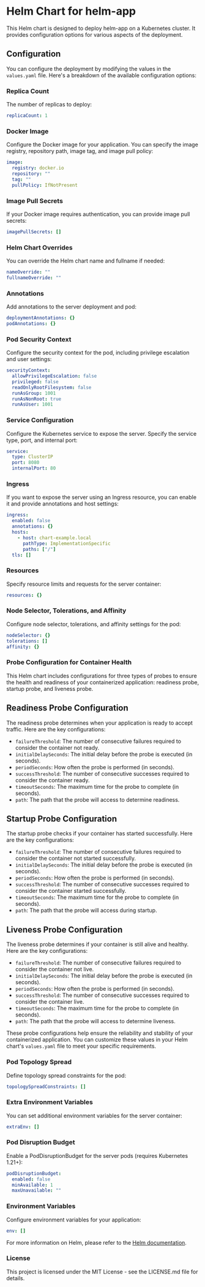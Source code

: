 # Helm Chart for helm-app

This Helm chart is designed to deploy helm-app on a Kubernetes cluster. It provides configuration options for various aspects of the deployment.

## Configuration

You can configure the deployment by modifying the values in the `values.yaml` file. Here's a breakdown of the available configuration options:

### Replica Count

The number of replicas to deploy:

```yaml
replicaCount: 1
```
### Docker Image

Configure the Docker image for your application. You can specify the image registry, repository path, image tag, and image pull policy:

```yaml
image:
  registry: docker.io
  repository: ""
  tag: ""
  pullPolicy: IfNotPresent
```

### Image Pull Secrets

If your Docker image requires authentication, you can provide image pull secrets:

```yaml
imagePullSecrets: []
```

### Helm Chart Overrides

You can override the Helm chart name and fullname if needed:

```yaml
nameOverride: ""
fullnameOverride: ""
```

### Annotations

Add annotations to the server deployment and pod:

```yaml
deploymentAnnotations: {}
podAnnotations: {}
```

### Pod Security Context

Configure the security context for the pod, including privilege escalation and user settings:

```yaml
securityContext:
  allowPrivilegeEscalation: false
  privileged: false
  readOnlyRootFilesystem: false
  runAsGroup: 1001
  runAsNonRoot: true
  runAsUser: 1001
```

### Service Configuration

Configure the Kubernetes service to expose the server. Specify the service type, port, and internal port:

```yaml
service:
  type: ClusterIP
  port: 8080
  internalPort: 80
```

### Ingress

If you want to expose the server using an Ingress resource, you can enable it and provide annotations and host settings:

```yaml
ingress:
  enabled: false
  annotations: {}
  hosts:
    - host: chart-example.local
      pathType: ImplementationSpecific
      paths: ["/"]
  tls: []
```

### Resources

Specify resource limits and requests for the server container:

```yaml
resources: {}
```

### Node Selector, Tolerations, and Affinity

Configure node selector, tolerations, and affinity settings for the pod:

```yaml
nodeSelector: {}
tolerations: []
affinity: {}
```

### Probe Configuration for Container Health

This Helm chart includes configurations for three types of probes to ensure the health and readiness of your containerized application: readiness probe, startup probe, and liveness probe.

## Readiness Probe Configuration

The readiness probe determines when your application is ready to accept traffic. Here are the key configurations:

- `failureThreshold`: The number of consecutive failures required to consider the container not ready.
- `initialDelaySeconds`: The initial delay before the probe is executed (in seconds).
- `periodSeconds`: How often the probe is performed (in seconds).
- `successThreshold`: The number of consecutive successes required to consider the container ready.
- `timeoutSeconds`: The maximum time for the probe to complete (in seconds).
- `path`: The path that the probe will access to determine readiness.

## Startup Probe Configuration

The startup probe checks if your container has started successfully. Here are the key configurations:

- `failureThreshold`: The number of consecutive failures required to consider the container not started successfully.
- `initialDelaySeconds`: The initial delay before the probe is executed (in seconds).
- `periodSeconds`: How often the probe is performed (in seconds).
- `successThreshold`: The number of consecutive successes required to consider the container started successfully.
- `timeoutSeconds`: The maximum time for the probe to complete (in seconds).
- `path`: The path that the probe will access during startup.

## Liveness Probe Configuration

The liveness probe determines if your container is still alive and healthy. Here are the key configurations:

- `failureThreshold`: The number of consecutive failures required to consider the container not live.
- `initialDelaySeconds`: The initial delay before the probe is executed (in seconds).
- `periodSeconds`: How often the probe is performed (in seconds).
- `successThreshold`: The number of consecutive successes required to consider the container live.
- `timeoutSeconds`: The maximum time for the probe to complete (in seconds).
- `path`: The path that the probe will access to determine liveness.

These probe configurations help ensure the reliability and stability of your containerized application. You can customize these values in your Helm chart's `values.yaml` file to meet your specific requirements.

### Pod Topology Spread

Define topology spread constraints for the pod:

```yaml
topologySpreadConstraints: []
```

### Extra Environment Variables

You can set additional environment variables for the server container:

```yaml
extraEnv: []
```

### Pod Disruption Budget

Enable a PodDisruptionBudget for the server pods (requires Kubernetes 1.21+):

```yaml
podDisruptionBudget:
  enabled: false
  minAvailable: 1
  maxUnavailable: ""
```

### Environment Variables

Configure environment variables for your application:

```yaml
env: []
```

For more information on Helm, please refer to the [Helm documentation](https://helm.sh/docs/).

### License

This project is licensed under the MIT License - see the LICENSE.md file for details.